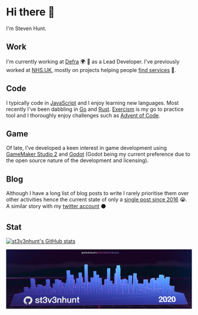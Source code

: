 # Hi there 👋

I'm Steven Hunt.

## Work

I'm currently working at [Defra](https://github.com/defra) :earth_africa:
:tractor: as a Lead Developer. I've previously worked at
[NHS.UK](https://github.com/nhsuk), mostly on projects helping people
[find services](https://www.nhs.uk/service-search) :hospital:.

## Code

I typically code in
[JavaScript](https://developer.mozilla.org/en-US/docs/Web/JavaScript) and I
enjoy learning new languages. Most recently I've been dabbling in
[Go](https://golang.org/) and [Rust](https://www.rust-lang.org/).
[Exercism](https://exercism.io/) is my go to practice tool and I thoroughly
enjoy challenges such as [Advent of Code](https://adventofcode.com/).

## Game

Of late, I've developed a keen interest in game development using
[GameMaker Studio 2](https://www.yoyogames.com/gamemaker) and
[Godot](https://godotengine.org/) (Godot being my current preference due to the
open source nature of the development and licensing).

## Blog

Although I have a long list of blog posts to write I rarely prioritise
them over other activities hence the current state of only a
[single post since 2016](https://st3v3nhunt.github.io/) :sob:. A similar
story with my [twitter account](https://twitter.com/st3v3nhunt) :black_circle:

## Stat

[![st3v3nhunt's GitHub stats](https://github-readme-stats.vercel.app/api?username=st3v3nhunt&show_icons=true&hide=stars&theme=radical)](https://github.com/st3v3nhunt)

[![stevenhunt's GitHub Skyline 2020](https://raw.githubusercontent.com/st3v3nhunt/st3v3nhunt/main/img/st3v3nhunt-github-skyline-2020.png)](https://skyline.github.com/st3v3nhunt/2020)
